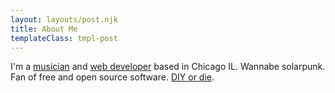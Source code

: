 ```yaml
---
layout: layouts/post.njk
title: About Me
templateClass: tmpl-post
---
```


I'm a [musician](https://rickymirage.bandcamp.com) and [web developer](https://github.com/nickharriscodes/) based in Chicago IL. Wannabe solarpunk. Fan of free and open source software. [DIY or die](https://en.wikipedia.org/wiki/DIY_ethic).
